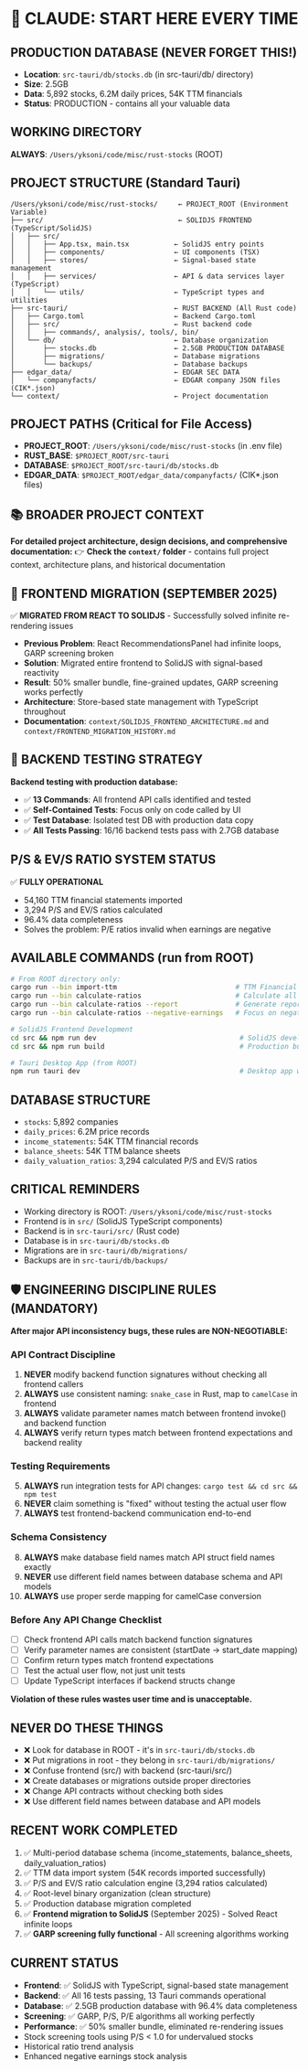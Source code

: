 # 🚨 CLAUDE: START HERE EVERY TIME

## PRODUCTION DATABASE (NEVER FORGET THIS!)
- **Location**: `src-tauri/db/stocks.db` (in src-tauri/db/ directory)
- **Size**: 2.5GB 
- **Data**: 5,892 stocks, 6.2M daily prices, 54K TTM financials
- **Status**: PRODUCTION - contains all your valuable data

## WORKING DIRECTORY 
**ALWAYS**: `/Users/yksoni/code/misc/rust-stocks` (ROOT)

## PROJECT STRUCTURE (Standard Tauri)
```
/Users/yksoni/code/misc/rust-stocks/     ← PROJECT_ROOT (Environment Variable)
├── src/                                 ← SOLIDJS FRONTEND (TypeScript/SolidJS)
│   ├── src/
│   │   ├── App.tsx, main.tsx           ← SolidJS entry points
│   │   ├── components/                 ← UI components (TSX)
│   │   ├── stores/                     ← Signal-based state management
│   │   ├── services/                   ← API & data services layer (TypeScript)
│   │   └── utils/                      ← TypeScript types and utilities
├── src-tauri/                          ← RUST BACKEND (All Rust code)
│   ├── Cargo.toml                      ← Backend Cargo.toml
│   ├── src/                            ← Rust backend code
│   │   ├── commands/, analysis/, tools/, bin/
│   └── db/                             ← Database organization
│       ├── stocks.db                   ← 2.5GB PRODUCTION DATABASE
│       ├── migrations/                 ← Database migrations
│       └── backups/                    ← Database backups
├── edgar_data/                         ← EDGAR SEC DATA
│   └── companyfacts/                   ← EDGAR company JSON files (CIK*.json)
└── context/                            ← Project documentation
```

## PROJECT PATHS (Critical for File Access)
- **PROJECT_ROOT**: `/Users/yksoni/code/misc/rust-stocks` (in .env file)
- **RUST_BASE**: `$PROJECT_ROOT/src-tauri`
- **DATABASE**: `$PROJECT_ROOT/src-tauri/db/stocks.db`
- **EDGAR_DATA**: `$PROJECT_ROOT/edgar_data/companyfacts/` (CIK*.json files)

## 📚 BROADER PROJECT CONTEXT
**For detailed project architecture, design decisions, and comprehensive documentation:**
👉 **Check the `context/` folder** - contains full project context, architecture plans, and historical documentation

## 🚀 FRONTEND MIGRATION (SEPTEMBER 2025)
✅ **MIGRATED FROM REACT TO SOLIDJS** - Successfully solved infinite re-rendering issues
- **Previous Problem**: React RecommendationsPanel had infinite loops, GARP screening broken
- **Solution**: Migrated entire frontend to SolidJS with signal-based reactivity
- **Result**: 50% smaller bundle, fine-grained updates, GARP screening works perfectly
- **Architecture**: Store-based state management with TypeScript throughout
- **Documentation**: `context/SOLIDJS_FRONTEND_ARCHITECTURE.md` and `context/FRONTEND_MIGRATION_HISTORY.md`

## 🧪 BACKEND TESTING STRATEGY
**Backend testing with production database:**
- ✅ **13 Commands**: All frontend API calls identified and tested
- ✅ **Self-Contained Tests**: Focus only on code called by UI
- ✅ **Test Database**: Isolated test DB with production data copy
- ✅ **All Tests Passing**: 16/16 backend tests pass with 2.7GB database

## P/S & EV/S RATIO SYSTEM STATUS
✅ **FULLY OPERATIONAL**
- 54,160 TTM financial statements imported
- 3,294 P/S and EV/S ratios calculated  
- 96.4% data completeness
- Solves the problem: P/E ratios invalid when earnings are negative

## AVAILABLE COMMANDS (run from ROOT)
```bash
# From ROOT directory only:
cargo run --bin import-ttm                             # TTM Financial Data Import
cargo run --bin calculate-ratios                       # Calculate all P/S & EV/S ratios
cargo run --bin calculate-ratios --report              # Generate report only
cargo run --bin calculate-ratios --negative-earnings   # Focus on negative earnings stocks

# SolidJS Frontend Development
cd src && npm run dev                                   # SolidJS development server
cd src && npm run build                                 # Production build

# Tauri Desktop App (from ROOT)
npm run tauri dev                                       # Desktop app with SolidJS frontend
```

## DATABASE STRUCTURE
- `stocks`: 5,892 companies
- `daily_prices`: 6.2M price records  
- `income_statements`: 54K TTM financial records
- `balance_sheets`: 54K TTM balance sheets
- `daily_valuation_ratios`: 3,294 calculated P/S and EV/S ratios

## CRITICAL REMINDERS
- Working directory is ROOT: `/Users/yksoni/code/misc/rust-stocks`
- Frontend is in `src/` (SolidJS TypeScript components)
- Backend is in `src-tauri/src/` (Rust code)
- Database is in `src-tauri/db/stocks.db`
- Migrations are in `src-tauri/db/migrations/`
- Backups are in `src-tauri/db/backups/`

## 🛡️ ENGINEERING DISCIPLINE RULES (MANDATORY)
**After major API inconsistency bugs, these rules are NON-NEGOTIABLE:**

### **API Contract Discipline**
1. **NEVER** modify backend function signatures without checking all frontend callers
2. **ALWAYS** use consistent naming: `snake_case` in Rust, map to `camelCase` in frontend
3. **ALWAYS** validate parameter names match between frontend invoke() and backend function
4. **ALWAYS** verify return types match between frontend expectations and backend reality

### **Testing Requirements**
5. **ALWAYS** run integration tests for API changes: `cargo test && cd src && npm test`
6. **NEVER** claim something is "fixed" without testing the actual user flow
7. **ALWAYS** test frontend-backend communication end-to-end

### **Schema Consistency**
8. **ALWAYS** make database field names match API struct field names exactly
9. **NEVER** use different field names between database schema and API models
10. **ALWAYS** use proper serde mapping for camelCase conversion

### **Before Any API Change Checklist**
- [ ] Check frontend API calls match backend function signatures
- [ ] Verify parameter names are consistent (startDate → start_date mapping)
- [ ] Confirm return types match frontend expectations
- [ ] Test the actual user flow, not just unit tests
- [ ] Update TypeScript interfaces if backend structs change

**Violation of these rules wastes user time and is unacceptable.**

## NEVER DO THESE THINGS
- ❌ Look for database in ROOT - it's in `src-tauri/db/stocks.db`
- ❌ Put migrations in root - they belong in `src-tauri/db/migrations/`
- ❌ Confuse frontend (src/) with backend (src-tauri/src/)
- ❌ Create databases or migrations outside proper directories
- ❌ Change API contracts without checking both sides
- ❌ Use different field names between database and API models

## RECENT WORK COMPLETED
1. ✅ Multi-period database schema (income_statements, balance_sheets, daily_valuation_ratios)
2. ✅ TTM data import system (54K records imported successfully)  
3. ✅ P/S and EV/S ratio calculation engine (3,294 ratios calculated)
4. ✅ Root-level binary organization (clean structure)
5. ✅ Production database migration completed
6. ✅ **Frontend migration to SolidJS** (September 2025) - Solved React infinite loops
7. ✅ **GARP screening fully functional** - All screening algorithms working

## CURRENT STATUS
- **Frontend**: ✅ SolidJS with TypeScript, signal-based state management
- **Backend**: ✅ All 16 tests passing, 13 Tauri commands operational
- **Database**: ✅ 2.5GB production database with 96.4% data completeness
- **Screening**: ✅ GARP, P/S, P/E algorithms all working perfectly
- **Performance**: ✅ 50% smaller bundle, eliminated re-rendering issues
- Stock screening tools using P/S < 1.0 for undervalued stocks
- Historical ratio trend analysis
- Enhanced negative earnings stock analysis